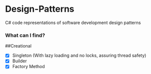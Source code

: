 # Design-Patterns

C# code representations of software development design patterns

### What can I find?

##Creational

- [x] Singleton (With lazy loading and no locks, assuring thread safety)
- [x] Builder
- [x] Factory Method
